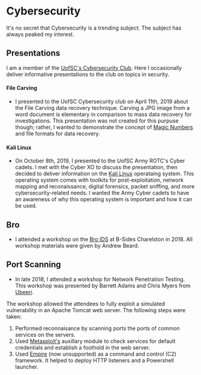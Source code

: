 # Cybersecurity
It's no secret that Cybersecurity is a trending subject. The subject has always peaked my interest.


## Presentations
I am a member of the [UofSC's Cybersecurity Club](https://usccyber.org). Here I occasionally deliver informative presentations to the club on topics in security.

#### File Carving
* I presented to the UofSC Cybersecurity club on April 11th, 2019 about the File Carving data recovery technique. Carving a JPG image from a word document is elementary in comparison to mass data recovery for investigations. This presentation was not created for this purpuse though; rather, I wanted to demonstrate the concept of [Magic Numbers](https://asecuritysite.com/forensics/magic) and file formats for data recovery. 

#### Kali Linux
* On October 8th, 2019, I presented to the UofSC Army ROTC's Cyber cadets. I met with the Cyber XO to discuss the presentation, then decided to deliver information on the [Kali Linux](kali.org) operataing system. This operating system comes with toolkits for post-exploitation, network mapping and reconaissance, digital forensics, packet sniffing, and more cybersecurity-related needs. I wanted the Army Cyber cadets to have an awareness of why this operating system is important and how it can be used.


## Bro
* I attended a workshop on the [Bro IDS](https://www.bro.org) at B-Sides Charelston in 2018. All workshop materials were given by Andrew Beard.

## Port Scanning
* In late 2018, I attended a workshop for Network Penetration Testing. This workshop was presented by Barrett Adams and Chris Myers from [Ubeeri](https://www.ubeeri.com/). 

The workshop allowed the attendees to fully exploit a simulated vulnerability in an Apache Tomcat web server. The following steps were taken:
1. Performed reconnaisance by scanning ports the ports of common services on the servers.
2. Used [Metasploit's](https://www.metasploit.com/) auxillary module to check services for default credentials and establish a foothold in the web server.
3. Used [Empire](https://github.com/EmpireProject/Empire) (now unsupported) as a command and control (C2) framework. It helped to deploy HTTP listeners and a Powershell launcher. 
